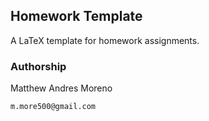 ## Homework Template

A LaTeX template for homework assignments.

### Authorship

Matthew Andres Moreno

`m.more500@gmail.com`
